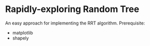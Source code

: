 # Rapidly-exploring Random Tree
An easy approach for implementing the RRT algorithm.
Prerequisite:
  - matplotlib
  - shapely
